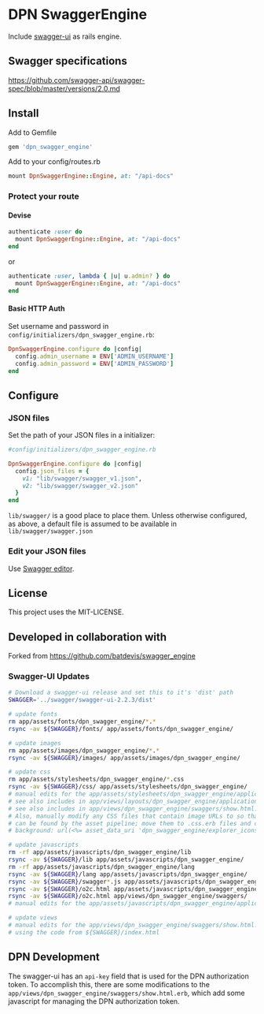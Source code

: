 # DPN SwaggerEngine

Include [swagger-ui](https://github.com/swagger-api/swagger-ui) as rails engine.

## Swagger specifications

https://github.com/swagger-api/swagger-spec/blob/master/versions/2.0.md

## Install

Add to Gemfile

```ruby
gem 'dpn_swagger_engine'
```

Add to your config/routes.rb

```ruby
mount DpnSwaggerEngine::Engine, at: "/api-docs"
```

### Protect your route

#### Devise

```ruby
authenticate :user do
  mount DpnSwaggerEngine::Engine, at: "/api-docs"
end
```

or

```ruby
authenticate :user, lambda { |u| u.admin? } do
  mount DpnSwaggerEngine::Engine, at: "/api-docs"
end
```

#### Basic HTTP Auth

Set username and password in `config/initializers/dpn_swagger_engine.rb`:

```ruby
DpnSwaggerEngine.configure do |config|
  config.admin_username = ENV['ADMIN_USERNAME']
  config.admin_password = ENV['ADMIN_PASSWORD']
end
```

## Configure

### JSON files

Set the path of your JSON files in a initializer:

```ruby
#config/initializers/dpn_swagger_engine.rb

DpnSwaggerEngine.configure do |config|
  config.json_files = {
    v1: "lib/swagger/swagger_v1.json",
    v2: "lib/swagger/swagger_v2.json"
  }
end
```
`lib/swagger/` is a good place to place them.  Unless otherwise configured,
as above, a default file is assumed to be available in
`lib/swagger/swagger.json`

### Edit your JSON files

Use [Swagger editor](https://github.com/swagger-api/swagger-editor).

## License

This project uses the MIT-LICENSE.

## Developed in collaboration with

Forked from https://github.com/batdevis/swagger_engine

### Swagger-UI Updates

```sh
# Download a swagger-ui release and set this to it's 'dist' path
SWAGGER='../swagger/swagger-ui-2.2.3/dist'

# update fonts
rm app/assets/fonts/dpn_swagger_engine/*.*
rsync -av ${SWAGGER}/fonts/ app/assets/fonts/dpn_swagger_engine/

# update images
rm app/assets/images/dpn_swagger_engine/*.*
rsync -av ${SWAGGER}/images/ app/assets/images/dpn_swagger_engine/

# update css
rm app/assets/stylesheets/dpn_swagger_engine/*.css
rsync -av ${SWAGGER}/css/ app/assets/stylesheets/dpn_swagger_engine/
# manual edits for the app/assets/stylesheets/dpn_swagger_engine/application.css
# see also includes in app/views/layouts/dpn_swagger_engine/application.html.erb
# see also includes in app/views/dpn_swagger_engine/swaggers/show.html.erb
# Also, manually modify any CSS files that contain image URLs to so that images
# can be found by the asset pipeline; move them to .css.erb files and change image URLs, e.g.
# background: url(<%= asset_data_uri 'dpn_swagger_engine/explorer_icons.png' %>) no-repeat;

# update javascripts
rm -rf app/assets/javascripts/dpn_swagger_engine/lib
rsync -av ${SWAGGER}/lib app/assets/javascripts/dpn_swagger_engine/
rm -rf app/assets/javascripts/dpn_swagger_engine/lang
rsync -av ${SWAGGER}/lang app/assets/javascripts/dpn_swagger_engine/
rsync -av ${SWAGGER}/swagger*.js app/assets/javascripts/dpn_swagger_engine/
rsync -av ${SWAGGER}/o2c.html app/assets/javascripts/dpn_swagger_engine/
rsync -av ${SWAGGER}/o2c.html app/views/dpn_swagger_engine/swaggers/
# manual edits for the app/assets/javascripts/dpn_swagger_engine/application.js

# update views
# manual edits for the app/views/dpn_swagger_engine/swaggers/show.html.erb
# using the code from ${SWAGGER}/index.html
```

## DPN Development

The swagger-ui has an `api-key` field that is used for the DPN authorization
token.  To accomplish this, there are some modifications to the
`app/views/dpn_swagger_engine/swaggers/show.html.erb`, which add some
javascript for managing the DPN authorization token.
